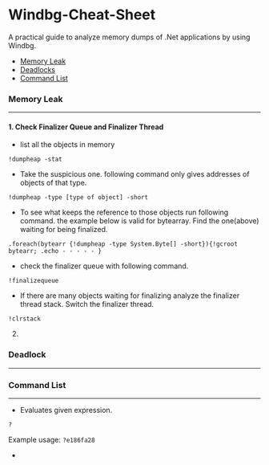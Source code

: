 # Windbg-Cheat-Sheet
A practical guide to analyze memory dumps of .Net applications by using Windbg.



* [Memory Leak](#memory-leak)
* [Deadlocks](#deadlock)
* [Command List](#command-list)


### Memory Leak
------

#### 1. Check Finalizer Queue and Finalizer Thread

- list all the objects in memory

`!dumpheap -stat`

- Take the suspicious one. following command only gives addresses of objects of that type.

`!dumpheap -type [type of object] -short`

- To see what keeps the reference to those objects run following command. the example below is valid for bytearray. Find the one(above) waiting for being finalized.

`.foreach(bytearr {!dumpheap -type System.Byte[] -short}){!gcroot bytearr; .echo - - - - - }`

- check the finalizer queue with following command. 

`!finalizequeue`

- If there are many objects waiting for finalizing analyze the finalizer thread stack. Switch the finalizer thread.

`!clrstack`

2. 


### Deadlock
------




### Command List
------

- Evaluates given expression.

`?`

Example usage: `?e186fa28`

- 




